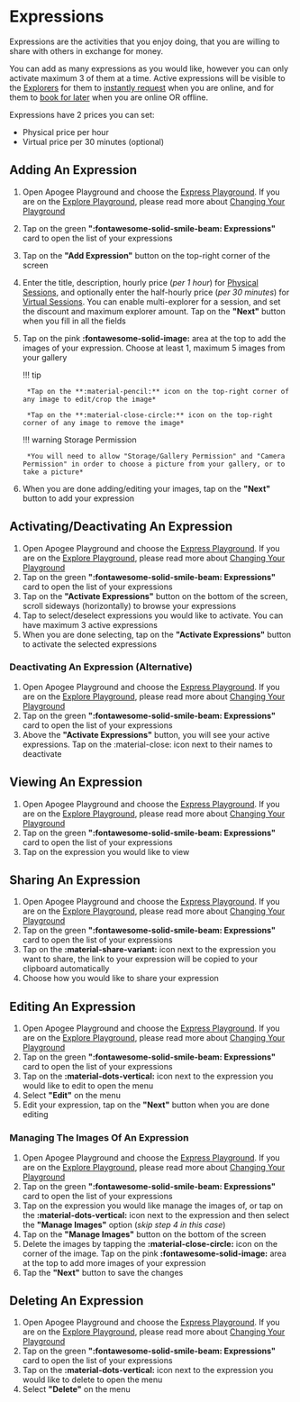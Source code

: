 # Expressions

Expressions are the activities that you enjoy doing, that you are willing to share with others in exchange for money.

You can add as many expressions as you would like, however you can only activate maximum 3 of them at a time. Active expressions will be visible to the [Explorers](../../Features/user_modes.en.md#explorer) for them to [instantly request](requests.en.md#instant-request) when you are online, and for them to [book for later](requests.en.md#booking-request) when you are online OR offline.

Expressions have 2 prices you can set:

- Physical price per hour
- Virtual price per 30 minutes (optional)

## Adding An Expression

1. Open Apogee Playground and choose the [Express Playground](../choosing_your_playground.en.md#express). If you are on the [Explore Playground](../choosing_your_playground.en.md#explore), please read more about [Changing Your Playground](../choosing_your_playground.en.md#changing-your-playground)
2. Tap on the green **":fontawesome-solid-smile-beam: Expressions"** card to open the list of your expressions
3. Tap on the **"Add Expression"** button on the top-right corner of the screen
4. Enter the title, description, hourly price (*per 1 hour*) for [Physical Sessions](../../Features/sessions.en.md#physical), and optionally enter the half-hourly price (*per 30 minutes*) for [Virtual Sessions](../../Features/sessions.en.md#virtual). You can enable multi-explorer for a session, and set the discount and maximum explorer amount. Tap on the **"Next"** button when you fill in all the fields
5. Tap on the pink **:fontawesome-solid-image:** area at the top to add the images of your expression. Choose at least 1, maximum 5 images from your gallery

    !!! tip

        *Tap on the **:material-pencil:** icon on the top-right corner of any image to edit/crop the image*

        *Tap on the **:material-close-circle:** icon on the top-right corner of any image to remove the image*

    !!! warning Storage Permission

        *You will need to allow "Storage/Gallery Permission" and "Camera Permission" in order to choose a picture from your gallery, or to take a picture*

6. When you are done adding/editing your images, tap on the **"Next"** button to add your expression

## Activating/Deactivating An Expression

1. Open Apogee Playground and choose the [Express Playground](../choosing_your_playground.en.md#express). If you are on the [Explore Playground](../choosing_your_playground.en.md#explore), please read more about [Changing Your Playground](../choosing_your_playground.en.md#changing-your-playground)
2. Tap on the green **":fontawesome-solid-smile-beam: Expressions"** card to open the list of your expressions
3. Tap on the **"Activate Expressions"** button on the bottom of the screen, scroll sideways (horizontally) to browse your expressions
4. Tap to select/deselect expressions you would like to activate. You can have maximum 3 active expressions
5. When you are done selecting, tap on the **"Activate Expressions"** button to activate the selected expressions

### Deactivating An Expression (Alternative)

1. Open Apogee Playground and choose the [Express Playground](../choosing_your_playground.en.md#express). If you are on the [Explore Playground](../choosing_your_playground.en.md#explore), please read more about [Changing Your Playground](../choosing_your_playground.en.md#changing-your-playground)
2. Tap on the green **":fontawesome-solid-smile-beam: Expressions"** card to open the list of your expressions
3. Above the **"Activate Expressions"** button, you will see your active expressions. Tap on the :material-close: icon next to their names to deactivate

## Viewing An Expression

1. Open Apogee Playground and choose the [Express Playground](../choosing_your_playground.en.md#express). If you are on the [Explore Playground](../choosing_your_playground.en.md#explore), please read more about [Changing Your Playground](../choosing_your_playground.en.md#changing-your-playground)
2. Tap on the green **":fontawesome-solid-smile-beam: Expressions"** card to open the list of your expressions
3. Tap on the expression you would like to view

## Sharing An Expression

1. Open Apogee Playground and choose the [Express Playground](../choosing_your_playground.en.md#express). If you are on the [Explore Playground](../choosing_your_playground.en.md#explore), please read more about [Changing Your Playground](../choosing_your_playground.en.md#changing-your-playground)
2. Tap on the green **":fontawesome-solid-smile-beam: Expressions"** card to open the list of your expressions
3. Tap on the **:material-share-variant:** icon next to the expression you want to share, the link to your expression will be copied to your clipboard automatically
4. Choose how you would like to share your expression

## Editing An Expression

1. Open Apogee Playground and choose the [Express Playground](../choosing_your_playground.en.md#express). If you are on the [Explore Playground](../choosing_your_playground.en.md#explore), please read more about [Changing Your Playground](../choosing_your_playground.en.md#changing-your-playground)
2. Tap on the green **":fontawesome-solid-smile-beam: Expressions"** card to open the list of your expressions
3. Tap on the **:material-dots-vertical:** icon next to the expression you would like to edit to open the menu
4. Select **"Edit"** on the menu
5. Edit your expression, tap on the **"Next"** button when you are done editing

### Managing The Images Of An Expression

1. Open Apogee Playground and choose the [Express Playground](../choosing_your_playground.en.md#express). If you are on the [Explore Playground](../choosing_your_playground.en.md#explore), please read more about [Changing Your Playground](../choosing_your_playground.en.md#changing-your-playground)
2. Tap on the green **":fontawesome-solid-smile-beam: Expressions"** card to open the list of your expressions
3. Tap on the expression you would like manage the images of, or tap on the **:material-dots-vertical:** icon next to the expression and then select the **"Manage Images"** option (*skip step 4 in this case*)
4. Tap on the **"Manage Images"** button on the bottom of the screen
5. Delete the images by tapping the **:material-close-circle:** icon on the corner of the image. Tap on the pink **:fontawesome-solid-image:** area at the top to add more images of your expression
6. Tap the **"Next"** button to save the changes

## Deleting An Expression

1. Open Apogee Playground and choose the [Express Playground](../choosing_your_playground.en.md#express). If you are on the [Explore Playground](../choosing_your_playground.en.md#explore), please read more about [Changing Your Playground](../choosing_your_playground.en.md#changing-your-playground)
2. Tap on the green **":fontawesome-solid-smile-beam: Expressions"** card to open the list of your expressions
3. Tap on the **:material-dots-vertical:** icon next to the expression you would like to delete to open the menu
4. Select **"Delete"** on the menu
